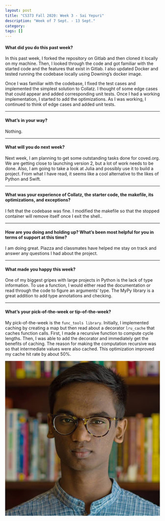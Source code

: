 ```yaml
---
layout: post
title: "CS373 Fall 2020: Week 3 - Sai Yepuri"
description: "Week of 7 Sept. - 13 Sept."
category:
tags: []
---
```

#### What did you do this past week?

In this past week, I forked the repository on Gitlab and then cloned it locally on my machine. Then, I looked through the code and got familiar with the started code and the features that exist in Gitlab. I also updated Docker and tested running the codebase locally using  Downing’s docker image.

Once I was familiar with the codebase, I fixed the test cases and implemented the simplest solution to Collatz. I thought of some edge cases that could appear and added corresponding unit tests. Once I had a working implementation, I started to add the optimizations. As I was working, I  continued to think of edge cases and added unit tests.

---
#### What’s in your way?

Nothing.

---
#### What will you do next week?

Next week, I am planning to get some outstanding tasks done for coved.org. We are getting close to launching version 2, but a lot of work needs to be done. Also, I am going to take a look at Julia and possibly use it to build a project. From what I have read, it seems like a cool alternative to the likes of Python and Swift.

---
#### What was your experience of **Collatz**, **the starter code**, **the makefile**, its **optimizations**, and **exceptions**?

I felt that the codebase was fine. I modified the makefile so that the stopped container will remove itself once I exit the shell..

---
#### How are you doing and holding up? What’s been most helpful for you in terms of support at this time?

I am doing great. Piazza and classmates have helped me stay on track and answer any questions I had about the project.

---
#### What made you happy this week?

One of my biggest gripes with large projects in Python is the lack of type information. To use a function, I would either read the documentation or read through the code to figure an arguments’ type. The MyPy library is a great addition to add type annotations and checking.

---
#### What’s your **pick-of-the-week** or **tip-of-the-week**?

My pick-of-the-week is the `func_tools library`. Initially, I implemented caching by creating a map but then read about a decorator `lru_cache` that caches function calls. First, I made a recursive function to compute cycle lengths. Then, I was able to add the decorator and immediately get the benefits of caching. The reason for making the computation recursive was so that intermediate values were also cached. This optimization improved my cache hit rate by about 50%.

<img src="/assets/headshot.jpg">